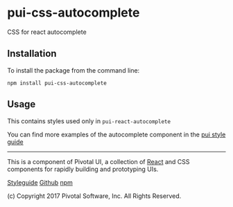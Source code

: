 # pui-css-autocomplete

CSS for react autocomplete



## Installation

To install the package from the command line:

```
npm install pui-css-autocomplete
```

## Usage

This contains styles used only in `pui-react-autocomplete`

You can find more examples of the autocomplete component in the [pui style guide](http://styleguide.pivotal.io/)


*****************************************

This is a component of Pivotal UI, a collection of [React](https://facebook.github.io/react/) and CSS components for rapidly building and prototyping UIs.

[Styleguide](http://styleguide.pivotal.io)
[Github](https://github.com/pivotal-cf/pivotal-ui)
[npm](https://www.npmjs.com/browse/keyword/pivotal%20ui%20modularized)

(c) Copyright 2017 Pivotal Software, Inc. All Rights Reserved.
